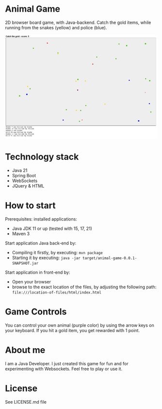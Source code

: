 # Animal Game
2D browser board game, with Java-backend. 
Catch the gold items, while running from the snakes (yellow) and police (blue).

![game example](animal-game.png "Example game playing field")

# Technology stack
* Java 21
* Spring Boot
* WebSockets
* JQuery & HTML 

# How to start
Prerequisites: installed applications: 
- Java JDK 11 or up (tested with 15, 17, 21) 
- Maven 3

Start application Java back-end by:
* Compiling it firstly, by executing: `mvn package`
* Starting it by executing: `java -jar target/animal-game-0.0.1-SNAPSHOT.jar`

Start application in front-end by:
* Open your browser
* browse to the exact location of the files, by adjusting the following path: 
`file:///location-of-files/html/index.html`

# Game Controls
You can control your own animal (purple color) by using the arrow keys on your keyboard.
If you hit a gold item, you get rewarded with 1 point.

# About me
I am a Java Developer. I just created this game for fun and for experimenting with Websockets. 
Feel free to play or use it.

# License
See LICENSE.md file

